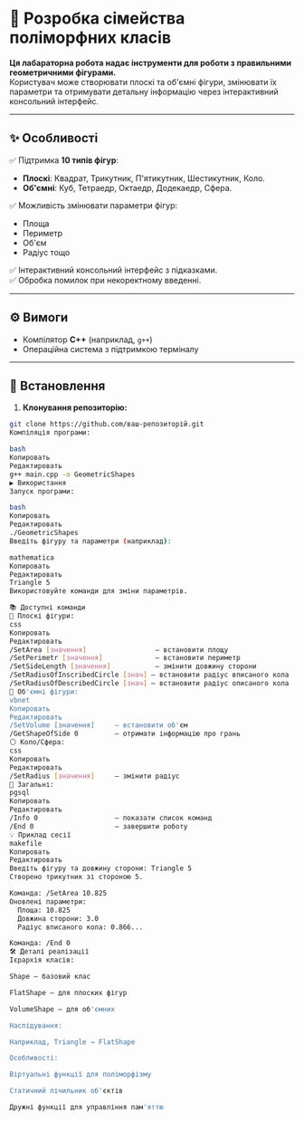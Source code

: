# 🔷 Розробка сімейства поліморфних класів

**Ця лабараторна робота надає інструменти для роботи з правильними геометричними фігурами.**  
Користувач може створювати плоскі та об'ємні фігури, змінювати їх параметри та отримувати детальну інформацію через інтерактивний консольний інтерфейс.

---

## ✨ Особливості

✅ Підтримка **10 типів фігур**:
- **Плоскі**: Квадрат, Трикутник, П'ятикутник, Шестикутник, Коло.
- **Об'ємні**: Куб, Тетраедр, Октаедр, Додекаедр, Сфера.

✅ Можливість змінювати параметри фігур:
- Площа
- Периметр
- Об'єм
- Радіус тощо

✅ Інтерактивний консольний інтерфейс з підказками.  
✅ Обробка помилок при некоректному введенні.

---

## ⚙️ Вимоги

- Компілятор **C++** (наприклад, `g++`)
- Операційна система з підтримкою терміналу

---

## 🚀 Встановлення

1. **Клонування репозиторію:**
```bash
git clone https://github.com/ваш-репозиторій.git
Компіляція програми:

bash
Копировать
Редактировать
g++ main.cpp -o GeometricShapes
▶️ Використання
Запуск програми:

bash
Копировать
Редактировать
./GeometricShapes
Введіть фігуру та параметри (наприклад):

mathematica
Копировать
Редактировать
Triangle 5
Використовуйте команди для зміни параметрів.

📚 Доступні команди
🔺 Плоскі фігури:
css
Копировать
Редактировать
/SetArea [значення]                 – встановити площу
/SetPerimetr [значення]             – встановити периметр
/SetSideLength [значення]           – змінити довжину сторони
/SetRadiusOfInscribedCircle [знач] – встановити радіус вписаного кола
/SetRadiusOfDescribedCircle [знач] – встановити радіус описаного кола
🧊 Об'ємні фігури:
vbnet
Копировать
Редактировать
/SetVolume [значення]     – встановити об'єм
/GetShapeOfSide 0         – отримати інформацію про грань
⚪ Коло/Сфера:
css
Копировать
Редактировать
/SetRadius [значення]     – змінити радіус
🔧 Загальні:
pgsql
Копировать
Редактировать
/Info 0                   – показати список команд
/End 0                    – завершити роботу
💡 Приклад сесії
makefile
Копировать
Редактировать
Введіть фігуру та довжину сторони: Triangle 5
Створено трикутник зі стороною 5.

Команда: /SetArea 10.825
Оновлені параметри:
  Площа: 10.825
  Довжина сторони: 3.0
  Радіус вписаного кола: 0.866...

Команда: /End 0
🛠️ Деталі реалізації
Ієрархія класів:

Shape – базовий клас

FlatShape – для плоских фігур

VolumeShape – для об'ємних

Наслідування:

Наприклад, Triangle → FlatShape

Особливості:

Віртуальні функції для поліморфізму

Статичний лічильник об'єктів

Дружні функції для управління пам'яттю
